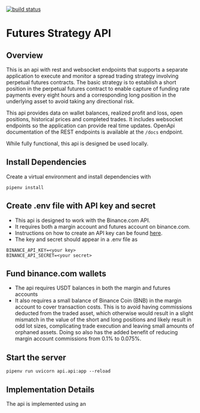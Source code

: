 [![build status](https://github.com/CalebEverett/futures-api/actions/workflows/build.yml/badge.svg)](https://github.com/CalebEverett/futures-api/actions/workflows/build.yml)

# Futures Strategy API

## Overview

This is an api with rest and websocket endpoints that supports a separate application to execute and monitor a spread trading strategy involving perpetual futures contracts. The basic strategy is to establish a short position in the perpetual futures contract to enable capture of funding rate payments every eight hours and a corresponding long position in the underlying asset to avoid taking any directional risk.

This api provides data on wallet balances, realized profit and loss, open positions, historical prices and completed trades. It includes websocket endpoints so the application can provide real time updates. OpenApi documentation of the REST endpoints is available at the `/docs` endpoint.

While fully functional, this api is designed be used locally.

## Install Dependencies

Create a virtual environment and install dependencies with

    pipenv install

## Create .env file with API key and secret

* This api is designed to work with the Binance.com API.
* It requires both a margin account and futures account on binance.com.
* Instructions on how to create an API key can be found [here](https://www.binance.com/en/support/faq/360002502072).
* The key and secret should appear in a .env file as

```
BINANCE_API_KEY=<your key>
BINANCE_API_SECRET=<your secret>
```

## Fund binance.com wallets

* The api requires USDT balances in both the margin and futures accounts
* It also requires a small balance of Binance Coin (BNB) in the margin account to cover transaction costs. This is to avoid having commissions deducted from the traded asset, which otherwise would result in a slight mismatch in the value of the short and long positions and likely result in odd lot sizes, complicating trade execution and leaving small amounts of orphaned assets. Doing so also has the added benefit of reducing margin account commissions from 0.1% to 0.075%.

## Start the server

    pipenv run uvicorn api.api:app --reload


## Implementation Details

The api is implemented using an 


